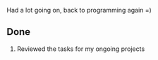 Had a lot going on, back to programming again =)

## Done

1. Reviewed the tasks for my ongoing projects 
 